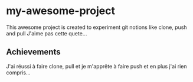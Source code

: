 # my-awesome-project
This awesome project is created to experiment git notions like clone, push and pull
J'aime pas cette quete...
## Achievements
J'ai réussi à faire clone, pull et je m'apprête à faire push et en plus j'ai rien compris...